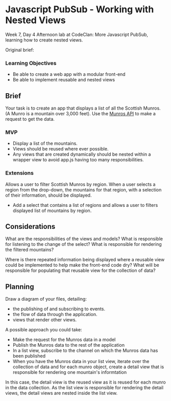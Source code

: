 # Javascript PubSub - Working with Nested Views

Week 7, Day 4 Afternoon lab at CodeClan: More Javascript PubSub, learning how to create nested views.

Original brief: 

### Learning Objectives

- Be able to create a web app with a modular front-end
- Be able to implement reusable and nested views

## Brief

Your task is to create an app that displays a list of all the Scottish Munros. (A Munro is a mountain over 3,000 feet). Use the [Munros API](https://munroapi.herokuapp.com/) to make a request to get the data.

### MVP

- Display a list of the mountains.
- Views should be reused where ever possible.
- Any views that are created dynamically should be nested within a wrapper view to avoid app.js having too many responsibilities.

### Extensions

Allows a user to filter Scottish Munros by region. When a user selects a region from the drop-down, the mountains for that region, with a selection of their information, should be displayed.

- Add a select that contains a list of regions and allows a user to filters displayed list of mountains by region.

## Considerations

What are the responsibilities of the views and models? What is responsible for listening to the change of the select? What is responsible for rendering the filtered mountains?

Where is there repeated information being displayed where a reusable view could be implemented to help make the front-end code dry? What will be responsible for populating that reusable view for the collection of data?

## Planning

Draw a diagram of your files, detailing:

- the publishing of and subscribing to events.
- the flow of data through the application.
- views that render other views.

A possible approach you could take:

- Make the request for the Munros data in a model
- Publish the Munros data to the rest of the application
- In a list view, subscribe to the channel on which the Munros data has been published
- When you have the Munros data in your list view, iterate over the collection of data and for each munro object, create a detail view that is responsible for rendering one mountain's informtation

In this case, the detail view is the reused view as it is reused for each munro in the data collection. As the list view is responsible for rendering the detail views, the detail views are nested inside the list view.
